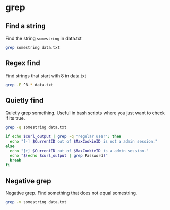 # grep

## Find a string

Find the string `somestring` in data.txt

```bash
grep somestring data.txt
```

## Regex find

Find strings that start with 8 in data.txt

```bash
grep -E ^8.* data.txt
```

## Quietly find

Quietly grep something. Useful in bash scripts where you just want to check if its true.

```bash
grep -q somestring data.txt
```

```bash
if echo $curl_output | grep -q "regular user"; then
  echo "[-] $CurrentID out of $MaxCookieID is not a admin session."
else
  echo "[+] $CurrentID out of $MaxCookieID is a admin session."
  echo "$(echo $curl_output | grep Password)"
  break
fi
```

## Negative grep

Negative grep. Find something that does not equal somestring.

```bash
grep -v somestring data.txt
```

